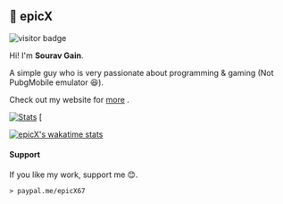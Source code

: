 ## :boy: epicX
![visitor badge](https://visitor-badge.laobi.icu/badge?page_id=epicX67.epicX67)

Hi! I'm **Sourav Gain**. 

A simple guy who is very passionate about programming & gaming (Not PubgMobile emulator :satisfied:).

Check out my website for [more](https://epicx67.github.io/) .

[![Stats](https://github-readme-stats.vercel.app/api?username=epicX67&bg_color=120,7a9bff,95AEFC80&title_color=000)](https://github.com/anuraghazra/github-readme-stats) [

[![epicX's wakatime stats](https://github-readme-stats.vercel.app/api/wakatime?username=epicX&bg_color=50,7affc5,7ad9ff80&title_color=000)](https://github.com/anuraghazra/github-readme-stats)


#### Support
If you like my work, support me :blush:.

	> paypal.me/epicX67


<!--
**epicX67/epicX67** is a ✨ _special_ ✨ repository because its `README.md` (this file) appears on your GitHub profile.

Here are some ideas to get you started:

- 🔭 I’m currently working on ...
- 🌱 I’m currently learning ...
- 👯 I’m looking to collaborate on ...
- 🤔 I’m looking for help with ...
- 💬 Ask me about ...
- 📫 How to reach me: ...
- 😄 Pronouns: ...
- ⚡ Fun fact: ...
-->
